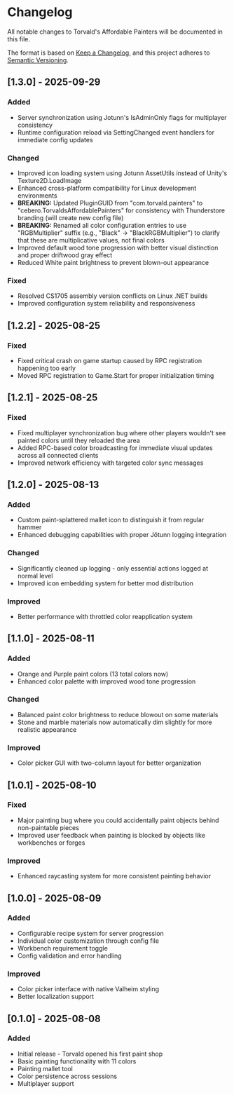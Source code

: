 # Changelog

All notable changes to Torvald's Affordable Painters will be documented in this file.

The format is based on [Keep a Changelog](https://keepachangelog.com/en/1.0.0/),
and this project adheres to [Semantic Versioning](https://semver.org/spec/v2.0.0.html).

## [1.3.0] - 2025-09-29

### Added
- Server synchronization using Jotunn's IsAdminOnly flags for multiplayer consistency
- Runtime configuration reload via SettingChanged event handlers for immediate config updates


### Changed
- Improved icon loading system using Jotunn AssetUtils instead of Unity's Texture2D.LoadImage
- Enhanced cross-platform compatibility for Linux development environments
- **BREAKING:** Updated PluginGUID from "com.torvald.painters" to "cebero.TorvaldsAffordablePainters" for consistency with Thunderstore branding (will create new config file)
- **BREAKING:** Renamed all color configuration entries to use "RGBMultiplier" suffix (e.g., "Black" → "BlackRGBMultiplier") to clarify that these are multiplicative values, not final colors
- Improved default wood tone progression with better visual distinction and proper driftwood gray effect
- Reduced White paint brightness to prevent blown-out appearance

### Fixed
- Resolved CS1705 assembly version conflicts on Linux .NET builds
- Improved configuration system reliability and responsiveness

## [1.2.2] - 2025-08-25

### Fixed
- Fixed critical crash on game startup caused by RPC registration happening too early
- Moved RPC registration to Game.Start for proper initialization timing

## [1.2.1] - 2025-08-25

### Fixed
- Fixed multiplayer synchronization bug where other players wouldn't see painted colors until they reloaded the area
- Added RPC-based color broadcasting for immediate visual updates across all connected clients
- Improved network efficiency with targeted color sync messages

## [1.2.0] - 2025-08-13

### Added
- Custom paint-splattered mallet icon to distinguish it from regular hammer
- Enhanced debugging capabilities with proper Jötunn logging integration

### Changed
- Significantly cleaned up logging - only essential actions logged at normal level
- Improved icon embedding system for better mod distribution

### Improved
- Better performance with throttled color reapplication system

## [1.1.0] - 2025-08-11

### Added
- Orange and Purple paint colors (13 total colors now)
- Enhanced color palette with improved wood tone progression

### Changed
- Balanced paint color brightness to reduce blowout on some materials
- Stone and marble materials now automatically dim slightly for more realistic appearance

### Improved
- Color picker GUI with two-column layout for better organization

## [1.0.1] - 2025-08-10

### Fixed
- Major painting bug where you could accidentally paint objects behind non-paintable pieces
- Improved user feedback when painting is blocked by objects like workbenches or forges

### Improved
- Enhanced raycasting system for more consistent painting behavior

## [1.0.0] - 2025-08-09

### Added
- Configurable recipe system for server progression
- Individual color customization through config file
- Workbench requirement toggle
- Config validation and error handling

### Improved
- Color picker interface with native Valheim styling
- Better localization support

## [0.1.0] - 2025-08-08

### Added
- Initial release - Torvald opened his first paint shop
- Basic painting functionality with 11 colors
- Painting mallet tool
- Color persistence across sessions
- Multiplayer support
